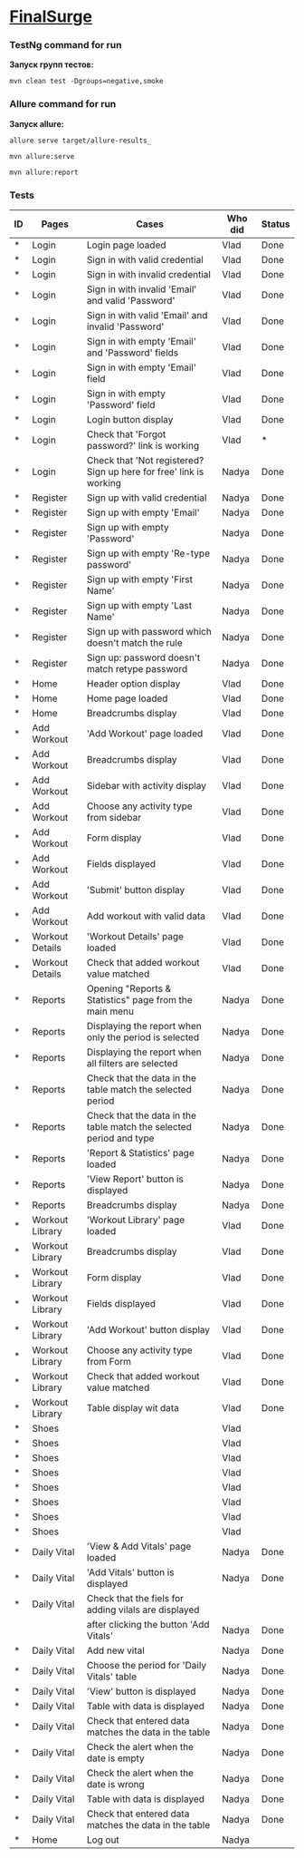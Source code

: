 # [FinalSurge](https://log.finalsurge.com/)

### TestNg command for run
**Запуск групп тестов:**
```
mvn clean test -Dgroups=negative,smoke
```

### Allure command for run
**Запуск allure:**
```
allure serve target/allure-results_
```
```
mvn allure:serve
```
```
mvn allure:report
```

### Tests

| ID  | Pages           | Cases                                                              | Who did | Status | 
|-----|-----------------|--------------------------------------------------------------------|---------|--------|
| *   | Login           | Login page loaded                                                  | Vlad    | Done   |
| *   | Login           | Sign in with valid credential                                      | Vlad    | Done   |
| *   | Login           | Sign in with invalid credential                                    | Vlad    | Done   |
| *   | Login           | Sign in with invalid 'Email' and valid 'Password'                  | Vlad    | Done   |
| *   | Login           | Sign in with valid 'Email' and invalid 'Password'                  | Vlad    | Done   |
| *   | Login           | Sign in with empty 'Email' and 'Password' fields                   | Vlad    | Done   |
| *   | Login           | Sign in with empty 'Email' field                                   | Vlad    | Done   |
| *   | Login           | Sign in with empty 'Password' field                                | Vlad    | Done   |
| *   | Login           | Login button display                                               | Vlad    | Done   |
| *   | Login           | Check that 'Forgot password?' link is working                      | Vlad    | *      |
| *   | Login           | Check that 'Not registered? Sign up here for free' link is working | Nadya   | Done   |
| *   | Register        | Sign up with valid credential                                      | Nadya   | Done   |
| *   | Register        | Sign up with empty 'Email'                                         | Nadya   | Done   |
| *   | Register        | Sign up with empty 'Password'                                      | Nadya   | Done   |
| *   | Register        | Sign up with empty 'Re-type password'                              | Nadya   | Done   |
| *   | Register        | Sign up with empty 'First Name'                                    | Nadya   | Done   |
| *   | Register        | Sign up with empty 'Last Name'                                     | Nadya   | Done   |
| *   | Register        | Sign up with password which doesn't match the rule                 | Nadya   | Done   |
| *   | Register        | Sign up: password doesn't match retype password                    | Nadya   | Done   |
| *   | Home            | Header option display                                              | Vlad    | Done   |
| *   | Home            | Home page loaded                                                   | Vlad    | Done   |
| *   | Home            | Breadcrumbs display                                                | Vlad    | Done   |
| *   | Add Workout     | 'Add Workout' page loaded                                          | Vlad    | Done   |
| *   | Add Workout     | Breadcrumbs display                                                | Vlad    | Done   |
| *   | Add Workout     | Sidebar with activity display                                      | Vlad    | Done   |
| *   | Add Workout     | Choose any activity type from sidebar                              | Vlad    | Done   |
| *   | Add Workout     | Form display                                                       | Vlad    | Done   |
| *   | Add Workout     | Fields displayed                                                   | Vlad    | Done   |
| *   | Add Workout     | 'Submit' button display                                            | Vlad    | Done   |
| *   | Add Workout     | Add workout with valid data                                        | Vlad    | Done   |
| *   | Workout Details | 'Workout Details' page loaded                                      | Vlad    | Done   |
| *   | Workout Details | Check that added workout value matched                             | Vlad    | Done   |
| *   | Reports         | Opening "Reports & Statistics" page from the main menu             | Nadya   | Done   |
| *   | Reports         | Displaying the report when only the period is selected             | Nadya   | Done   |
| *   | Reports         | Displaying the report when all filters are selected                | Nadya   | Done   |
| *   | Reports         | Check that the data in the table match the selected period         | Nadya   | Done   |
| *   | Reports         | Check that the data in the table match the selected period and type| Nadya   | Done   |
| *   | Reports         | 'Report & Statistics' page loaded                                  | Nadya   | Done   |
| *   | Reports         | 'View Report' button is displayed                                  | Nadya   | Done   |
| *   | Reports         | Breadcrumbs display                                                | Nadya   | Done   |
| *   | Workout Library | 'Workout Library' page loaded                                      | Vlad    | Done   |
| *   | Workout Library | Breadcrumbs display                                                | Vlad    | Done   |
| *   | Workout Library | Form display                                                       | Vlad    | Done   |
| *   | Workout Library | Fields displayed                                                   | Vlad    | Done   |
| *   | Workout Library | 'Add Workout' button display                                       | Vlad    | Done   |
| *   | Workout Library | Choose any activity type from Form                                 | Vlad    | Done   |
| *   | Workout Library | Check that added workout value matched                             | Vlad    | Done   |
| *   | Workout Library | Table display wit data                                             | Vlad    | Done   |
| *   | Shoes           |                                                                    | Vlad    |        |
| *   | Shoes           |                                                                    | Vlad    |        |
| *   | Shoes           |                                                                    | Vlad    |        |
| *   | Shoes           |                                                                    | Vlad    |        |
| *   | Shoes           |                                                                    | Vlad    |        |
| *   | Shoes           |                                                                    | Vlad    |        |
| *   | Shoes           |                                                                    | Vlad    |        |
| *   | Shoes           |                                                                    | Vlad    |        |
| *   | Daily Vital     | 'View & Add Vitals' page loaded                                    | Nadya   | Done   |
| *   | Daily Vital     | 'Add Vitals' button is displayed                                   | Nadya   | Done   |
| *   | Daily Vital     | Check that the fiels for adding vilals are displayed
|     |                 | after clicking the button 'Add Vitals'                             | Nadya   | Done   |
| *   | Daily Vital     | Add new vital                                                      | Nadya   | Done   |
| *   | Daily Vital     | Choose the period for 'Daily Vitals' table                         | Nadya   | Done   |
| *   | Daily Vital     | 'View' button is displayed                                         | Nadya   | Done   |
| *   | Daily Vital     | Table with data is displayed                                       | Nadya   | Done   |
| *   | Daily Vital     | Check that entered data matches the data in the table              | Nadya   | Done   |
| *   | Daily Vital     | Check the alert when the date is empty                             | Nadya   | Done   |
| *   | Daily Vital     | Check the alert when the date is wrong                             | Nadya   | Done   |
| *   | Daily Vital     | Table with data is displayed                                       | Nadya   | Done   |
| *   | Daily Vital     | Check that entered data matches the data in the table              | Nadya   | Done   |
| *   | Home            | Log out                                                            | Nadya   |        |



